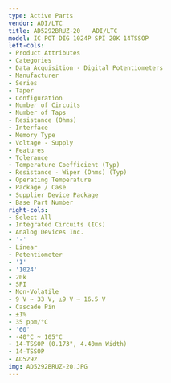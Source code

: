 ```yaml
---
type: Active Parts
vendor: ADI/LTC
title: AD5292BRUZ-20　　ADI/LTC
model: IC POT DIG 1024P SPI 20K 14TSSOP
left-cols:
- Product Attributes
- Categories
- Data Acquisition - Digital Potentiometers
- Manufacturer
- Series
- Taper
- Configuration
- Number of Circuits
- Number of Taps
- Resistance (Ohms)
- Interface
- Memory Type
- Voltage - Supply
- Features
- Tolerance
- Temperature Coefficient (Typ)
- Resistance - Wiper (Ohms) (Typ)
- Operating Temperature
- Package / Case
- Supplier Device Package
- Base Part Number
right-cols:
- Select All
- Integrated Circuits (ICs)
- Analog Devices Inc.
- '-'
- Linear
- Potentiometer
- '1'
- '1024'
- 20k
- SPI
- Non-Volatile
- 9 V ~ 33 V, ±9 V ~ 16.5 V
- Cascade Pin
- ±1%
- 35 ppm/°C
- '60'
- -40°C ~ 105°C
- 14-TSSOP (0.173", 4.40mm Width)
- 14-TSSOP
- AD5292
img: AD5292BRUZ-20.JPG
---
```

